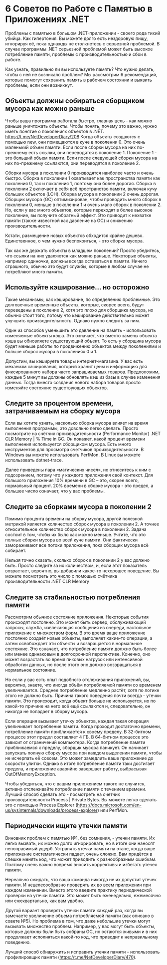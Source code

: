 # 6 Советов по Работе с Памятью в Приложениях .NET

Проблемы с памятью в большом .NET-приложении - своего рода тихий убийца. Как гипертония. Вы можете долго есть нездоровую пищу, игнорируя её, пока однажды не столкнетесь с серьезной проблемой. В случае программы .NET серьезной проблемой может быть высокое потребление памяти, проблемы с производительностью и сбои в работе.

Как узнать, правильно ли вы используете память? Что нужно делать, чтобы с ней не возникало проблем? Мы рассмотрим 6 рекомендаций, которые помогут сохранить память в рабочем состоянии и выявить проблемы, если они возникнут.

## Объекты должны собираться сборщиком мусора как можно раньше

Чтобы ваша программа работала быстро, главная цель - как можно раньше уничтожать объекты. Чтобы понять, почему это важно, нужно иметь понятие о поколениях объектов в .NET. https://t.me/NetDeveloperDiary/208 Когда объекты создаются с помощью new, они помещаются в куче в поколении 0. Это очень маленький объем памяти. Если после сборки мусора на них по-прежнему есть ссылки, они переводятся в поколение 1. Поколение 1 - это больший объем памяти. Если после следующей сборки мусора на них по-прежнему ссылаются, они переводятся в поколение 2.

Сборки мусора в поколении 0 производятся наиболее часто и очень быстро. Сборка в поколении 1 охватывает как пространства памяти как поколения 0, так и поколения 1, поэтому она более дорогая. Сборка в поколении 2 включает в себя всё пространство памяти, включая кучу больших объектов (LOH). Сборка мусора в поколении 2 очень дорогая. Сборщик мусора (GC) оптимизирован, чтобы проводить много сборок в поколении 0, меньше в поколении 1 и очень мало сборок в поколении 2. Но, если у вас много объектов, которые переходят в более высокое поколение, вы получите обратный эффект. Это приводит к нехватке памяти (также известной как давление на GC) и снижению производительности.

Кстати, размещение новых объектов обходится крайне дешево. Единственное, о чем нужно беспокоиться, - это сборка мусора.

Так как же держать объекты в младшем поколении? Просто убедитесь, что ссылки на них удаляются как можно раньше. Некоторые объекты, например одиночки, должны всегда оставаться в памяти. Ничего страшного, обычно это будут службы, которые в любом случае не потребляют много памяти.

## Используйте кэширование… но осторожно

Такие механизмы, как кэширование, по определению проблемные. Это долговечные временные объекты, которые, скорее всего, будут переведены в поколение 2, хотя это плохо для сборщика мусора, но обычно стоит того, потому что кэширование действительно может улучшить производительность. Однако нужно следить за ним.

Один из способов уменьшить это давление на память - использовать изменяемые объекты кэша. Это означает, что вместо замены объекта кэша вы обновляете существующий объект. То есть у сборщика мусора будет меньше работы по продвижению объектов между поколениями и больше сборок мусора в поколениях 0 и 1.

Допустим, вы кэшируете товары интернет-магазина. У вас есть механизм кэширования, который хранит цены и информацию для фиксированного набора часто запрашиваемых товаров. Предположим, каждые 5 минут вы должны обновлять кэш из базы в случае изменения данных. Тогда вместо создания нового набора товаров просто изменяйте состояние существующих объектов.

## Следите за процентом времени, затрачиваемым на сборку мусора

Если вы хотите узнать, насколько сборка мусора влияет на время выполнения программы, это довольно легко сделать. Просто посмотрите на счётчик производительности (Performance Monitor) .NET CLR Memory | % Time in GC. Он покажет, какой процент времени выполнения используется сборщиком мусора. Есть много инструментов для просмотра счетчиков производительности. В Windows вы можете использовать PerfMon. В Linux вы можете использовать dotnet-trace.

Далее приведены пара «магических чисел», но относитесь к ним с подозрением, потому что у каждого приложения свой контекст. Для большого приложения 10% времени в GC – это, скорее всего, нормальный процент. 20% времени в сборке мусора - это предел, а большее число означает, что у вас проблемы.

## Следите за сборками мусора в поколении 2

Помимо процента времени на сборку мусора, другой полезной метрикой является количество сборок мусора в поколении 2. А точнее относительное количество сборок мусора в поколении 2. Задача состоит в том, чтобы их было как можно меньше. Учтите, что это полные сборки мусора во всей куче памяти. Они фактически замораживают все потоки приложения, пока сборщик мусора всё собирает.

Нельзя точно сказать, сколько сборок в поколении 2 у вас должно быть. Просто следите за их количеством, и, если этот показатель возрастает, вероятно, вы добавили какое-то нехорошее поведение. Вы можете посмотреть это число с помощью счётчика производительности .NET CLR Memory

## Следите за стабильностью потребления памяти

Рассмотрим обычное состояние приложения. Некоторые события происходят постоянно. Это может быть сервер, обслуживающий запросы, служба, извлекающая сообщения из очереди, настольное приложение с множеством форм. В это время ваше приложение постоянно создаёт новые объекты, выполняет какие-то операции, а затем освобождает эти объекты и возвращается в нормальное состояние. Это означает, что потребление памяти должно быть более или менее одинаковым в долгосрочной перспективе. Конечно, оно может возрастать во время пиковых нагрузок или интенсивной обработки данных, но после этого оно должно возвращаться в нормальное состояние.

Но если у вас есть опыт подобного отслеживания приложений, вы, вероятно, знаете, что иногда объём потребляемой памяти со временем увеличивается. Среднее потребление медленно растёт, хотя по логике этого не должно быть. Причина такого поведения почти всегда - утечки памяти. Это происходит, когда объект больше не используется, но по какой-то причине на него всё ещё ссылаются и, следовательно, он никогда не попадает в сборку мусора.

Если операция вызывает утечку объектов, каждая такая операция увеличивает потребление памяти. Когда проходит достаточно времени, потребление памяти приближается к своему пределу. В 32-битном процессе этот предел составляет 4 ГБ. В 64-битном процессе это зависит от ограничений компьютера. Когда потребление памяти приближаемся к пределу, сборщик мусора паникует. Он начинает запускать полную сборку мусора при каждом выделении памяти, чтобы не исчерпать её совсем. Это может замедлить ваше приложение до скорости улитки. Однако в итоге потребление памяти таки достигает предела, и приложение аварийно завершает работу, выбрасывая OutOfMemoryException.

Чтобы убедиться, что с вашим приложением такого не случится, активно отслеживайте потребление памяти с течением времени. Лучший способ сделать это - посмотреть на счетчик производительности Process | Private Bytes. Вы можете легко сделать это с помощью Process Explorer (https://docs.microsoft.com/en-us/sysinternals/downloads/process-explorer) или PerfMon.

## Периодически ищите утечки памяти

Виновник проблем с памятью №1, без сомнения, - утечки памяти. Их легко вызвать, их можно долго игнорировать, но в итоге они наносят непоправимый ущерб. Устранять утечки памяти на этапе, когда ваше приложение систематически падает, очень сложно. Вам придётся в спешке менять код, что может приводить к разнообразным ошибкам. Поэтому очень важно вовремя вносить коррективы и избегать утечек памяти.

Нереально ожидать, что ваша команда никогда не их допустит утечек памяти. И нецелесообразно проверять их во всем приложении при каждом изменении. Вместо этого введите практику периодической проверки на утечки памяти. Это может быть еженедельно, ежемесячно или ежеквартально, как вам удобно.

Другой вариант проверять утечки памяти каждый раз, когда вы замечаете увеличение объема потребляемой памяти (как описано в совете №5). Но проблема в том, что даже небольшие утечки могут вызывать множество проблем. Например, у вас могут быть объекты, которые должны были быть собраны GC, но остаются живыми и в них продолжает исполняться какой-то код, что приводит к неправильному поведению.

Лучший способ обнаружить и исправить утечки памяти - использовать профилировщик памяти (https://t.me/NetDeveloperDiary/470).
